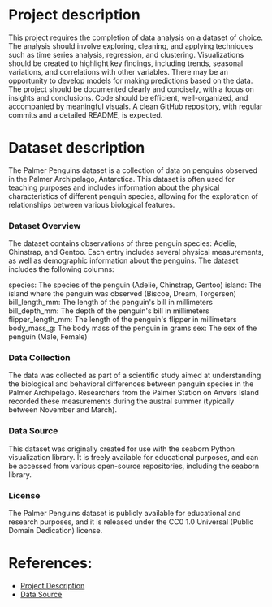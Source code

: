# Project description

This project requires the completion of data analysis on a dataset of choice. The analysis should involve exploring, cleaning, and applying techniques such as time series analysis, regression, and clustering. Visualizations should be created to highlight key findings, including trends, seasonal variations, and correlations with other variables. There may be an opportunity to develop models for making predictions based on the data. The project should be documented clearly and concisely, with a focus on insights and conclusions. Code should be efficient, well-organized, and accompanied by meaningful visuals. A clean GitHub repository, with regular commits and a detailed README, is expected.

# Dataset description

The Palmer Penguins dataset is a collection of data on penguins observed in the Palmer Archipelago, Antarctica. This dataset is often used for teaching purposes and includes information about the physical characteristics of different penguin species, allowing for the exploration of relationships between various biological features.

### Dataset Overview
The dataset contains observations of three penguin species: Adelie, Chinstrap, and Gentoo. Each entry includes several physical measurements, as well as demographic information about the penguins. The dataset includes the following columns:

species: The species of the penguin (Adelie, Chinstrap, Gentoo)
island: The island where the penguin was observed (Biscoe, Dream, Torgersen)
bill_length_mm: The length of the penguin's bill in millimeters
bill_depth_mm: The depth of the penguin's bill in millimeters
flipper_length_mm: The length of the penguin's flipper in millimeters
body_mass_g: The body mass of the penguin in grams
sex: The sex of the penguin (Male, Female)

### Data Collection
The data was collected as part of a scientific study aimed at understanding the biological and behavioral differences between penguin species in the Palmer Archipelago. Researchers from the Palmer Station on Anvers Island recorded these measurements during the austral summer (typically between November and March).

### Data Source
This dataset was originally created for use with the seaborn Python visualization library. It is freely available for educational purposes, and can be accessed from various open-source repositories, including the seaborn library.

### License
The Palmer Penguins dataset is publicly available for educational and research purposes, and it is released under the CC0 1.0 Universal (Public Domain Dedication) license.

# References:

- [Project Description](https://github.com/andrewbeattycourseware/PFDA-courseware/blob/main/labs/Project%20Description.pdf)
- [Data Source](https://raw.githubusercontent.com/mwaskom/seaborn-data/master/penguins.csv)
